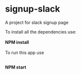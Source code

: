 # signup-slack

A project for slack signup page

To install all the dependencies use:
<br>
<br>
<b>NPM install</b>
<br>
<br>
To run this app use

<br>
<b>NPM start</b>
